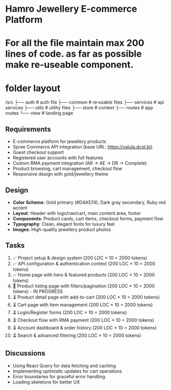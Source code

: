
# Hamro Jewellery E-commerce Platform
# For all the file maintain max 200 lines of code. as far as possible make re-useable component.
# folder layout
/src
  ├── auth          # auth file
  ├── common        # re‑usable files
  ├── services      # api services
  ├── utils         # utility files
  ├── store         # context
  ├── routes        # app routes
  └── view          # landing page


## Requirements
- E-commerce platform for jewellery products
- Spree Commerce API integration (base URL: https://yalula.dcpl.bt)
- Guest checkout support
- Registered user accounts with full features
- Custom RMA payment integration (AR → AE → DR → Complete)
- Product browsing, cart management, checkout flow
- Responsive design with gold/jewellery theme

## Design
- **Color Scheme**: Gold primary (#D4A574), Dark gray secondary, Ruby red accent
- **Layout**: Header with logo/nav/cart, main content area, footer
- **Components**: Product cards, cart items, checkout forms, payment flow
- **Typography**: Clean, elegant fonts for luxury feel
- **Images**: High-quality jewellery product photos

## Tasks
1. ✅ Project setup & design system (200 LOC × 10 = 2000 tokens)
2. ✅ API configuration & authentication context (200 LOC × 10 = 2000 tokens)
3. ✅ Home page with hero & featured products (200 LOC × 10 = 2000 tokens)
4. 🔄 Product listing page with filters/pagination (200 LOC × 10 = 2000 tokens) - IN PROGRESS
5. ⏳ Product detail page with add-to-cart (200 LOC × 10 = 2000 tokens)
6. ⏳ Cart page with item management (200 LOC × 10 = 2000 tokens)
7. ⏳ Login/Register forms (200 LOC × 10 = 2000 tokens)
8. ⏳ Checkout flow with RMA payment (200 LOC × 10 = 2000 tokens)
9. ⏳ Account dashboard & order history (200 LOC × 10 = 2000 tokens)
10. ⏳ Search & advanced filtering (200 LOC × 10 = 2000 tokens)

## Discussions
- Using React Query for data fetching and caching
- Implementing optimistic updates for cart operations
- Error boundaries for graceful error handling
- Loading skeletons for better UX
